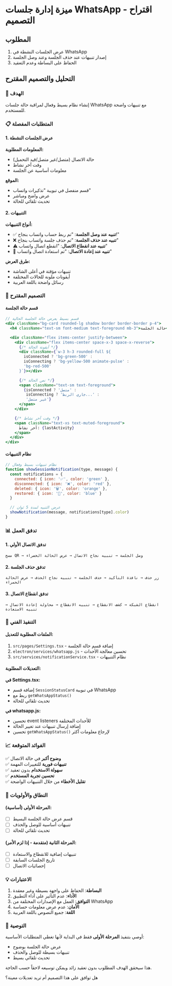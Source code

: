 # ميزة إدارة جلسات WhatsApp - اقتراح التصميم

## المطلوب
1. عرض الجلسات النشطة في WhatsApp
2. إصدار تنبيهات عند حذف الجلسة وعند وصل الجلسة
3. الحفاظ على البساطة وعدم التعقيد

## التحليل والتصميم المقترح

### 🎯 الهدف
إنشاء نظام بسيط وفعال لمراقبة حالة جلسات WhatsApp مع تنبيهات واضحة للمستخدم.

### 📋 المتطلبات المفصلة

#### 1. عرض الجلسات النشطة
**المعلومات المطلوبة:**
- حالة الاتصال (متصل/غير متصل/قيد التحميل)
- وقت آخر نشاط
- معلومات أساسية عن الجلسة

**الموقع:**
- قسم منفصل في تبويبة "تذكيرات واتساب"
- عرض واضح ومباشر
- تحديث تلقائي للحالة

#### 2. التنبيهات
**أنواع التنبيهات:**
- ✅ **تنبيه عند وصل الجلسة**: "تم ربط حساب واتساب بنجاح!"
- ❌ **تنبيه عند حذف الجلسة**: "تم حذف جلسة واتساب بنجاح"
- ⚠️ **تنبيه عند انقطاع الاتصال**: "انقطع اتصال واتساب"
- 🔄 **تنبيه عند إعادة الاتصال**: "تم استعادة اتصال واتساب"

**طرق العرض:**
- تنبيهات مؤقتة في أعلى الشاشة
- أيقونات ملونة للحالات المختلفة
- رسائل واضحة باللغة العربية

### 🎨 التصميم المقترح

#### قسم حالة الجلسة
```jsx
// قسم بسيط يعرض حالة الجلسة الحالية
<div className="bg-card rounded-lg shadow border border-border p-4">
  <h4 className="text-sm font-medium text-foreground mb-3">حالة الجلسة</h4>

  <div className="flex items-center justify-between">
    <div className="flex items-center space-x-3 space-x-reverse">
      {/* أيقونة الحالة */}
      <div className={`w-3 h-3 rounded-full ${
        isConnected ? 'bg-green-500' :
        isConnecting ? 'bg-yellow-500 animate-pulse' :
        'bg-red-500'
      }`}></div>

      {/* نص الحالة */}
      <span className="text-sm text-foreground">
        {isConnected ? 'متصل' :
         isConnecting ? 'جاري الربط...' :
         'غير متصل'}
      </span>
    </div>

    {/* وقت آخر نشاط */}
    <span className="text-xs text-muted-foreground">
      آخر نشاط: {lastActivity}
    </span>
  </div>
</div>
```

#### نظام التنبيهات
```jsx
// نظام تنبيهات بسيط وفعال
function showSessionNotification(type, message) {
  const notifications = {
    connected: { icon: '✅', color: 'green' },
    disconnected: { icon: '❌', color: 'red' },
    deleted: { icon: '🗑️', color: 'orange' },
    restored: { icon: '🔄', color: 'blue' }
  }

  // عرض التنبيه لمدة 5 ثوان
  showNotification(message, notifications[type].color)
}
```

### 📊 تدفق العمل

#### 1. تدفق الاتصال الأولي
```
مسح QR → وصل الجلسة → تنبيه نجاح الاتصال → عرض الحالة الخضراء
```

#### 2. تدفق حذف الجلسة
```
زر حذف → نافذة التأكيد → حذف الجلسة → تنبيه نجاح الحذف → عرض الحالة الحمراء
```

#### 3. تدفق انقطاع الاتصال
```
انقطاع الشبكة → كشف الانقطاع → تنبيه الانقطاع → محاولة إعادة الاتصال → تنبيه الاستعادة
```

### 🔧 التنفيذ الفني

#### الملفات المطلوبة للتعديل:
1. `src/pages/Settings.tsx` - إضافة قسم حالة الجلسة
2. `electron/services/whatsapp.js` - تحسين معالجة الأحداث
3. `src/services/notificationService.tsx` - نظام التنبيهات

#### التعديلات المطلوبة:

**في Settings.tsx:**
- إضافة قسم `SessionStatusCard` في تبويبة WhatsApp
- ربط مع `getWhatsAppStatus()` 
- تحديث تلقائي للحالة

**في whatsapp.js:**
- تحسين event listeners للأحداث المختلفة
- إضافة إرسال تنبيهات عند تغيير الحالة
- تحسين `getWhatsAppStatus()` لإرجاع معلومات أكثر

### 📈 الفوائد المتوقعة

✅ **وضوح أكبر** في حالة الاتصال  
✅ **تنبيهات فورية** للتغييرات المهمة  
✅ **سهولة الاستخدام** بدون تعقيد  
✅ **تحسين تجربة المستخدم**  
✅ **تقليل الأخطاء** من خلال التنبيهات الواضحة  

### 🎯 النطاق والأولويات

#### المرحلة الأولى (أساسية):
- [ ] قسم عرض حالة الجلسة البسيط
- [ ] تنبيهات أساسية للوصل والحذف
- [ ] تحديث تلقائي للحالة

#### المرحلة الثانية (متقدمة - إذا لزم الأمر):
- [ ] تنبيهات إضافية للانقطاع والاستعادة
- [ ] تاريخ الجلسات السابقة
- [ ] إحصائيات الاتصال

### 💡 الاعتبارات

1. **البساطة**: الحفاظ على واجهة بسيطة وغير معقدة
2. **الأداء**: عدم التأثير على أداء التطبيق
3. **التوافق**: العمل مع الإصدارات المختلفة من WhatsApp
4. **الأمان**: عدم عرض معلومات حساسة
5. **اللغة**: جميع النصوص باللغة العربية

### 🚀 التوصية

أوصي بتنفيذ **المرحلة الأولى** فقط في البداية لأنها تغطي المتطلبات الأساسية:
- عرض حالة الجلسة بوضوح
- تنبيهات بسيطة للوصل والحذف
- تحديث تلقائي بسيط

هذا سيحقق الهدف المطلوب بدون تعقيد زائد ويمكن توسيعه لاحقاً حسب الحاجة.

هل توافق على هذا التصميم أم تريد تعديلات معينة؟